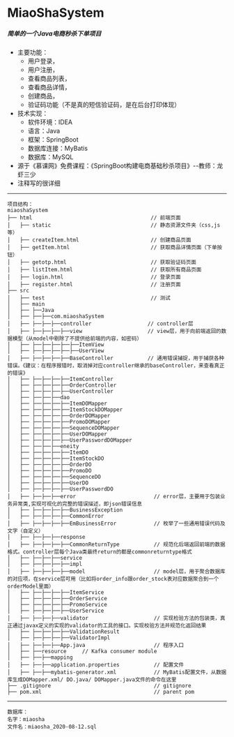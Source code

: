 # MiaoShaSystem
##### 简单的一个Java电商秒杀下单项目
- 主要功能：
	- 用户登录，
	- 用户注册，
	- 查看商品列表，
	- 查看商品详情，
	- 创建商品，
	- 验证码功能（不是真的短信验证码，是在后台打印体现）
- 技术实现：
	- 软件环境：IDEA
	- 语言：Java
	- 框架：SpringBoot
	- 数据库连接：MyBatis
	- 数据库：MySQL
- 源于《慕课网》免费课程：《SpringBoot构建电商基础秒杀项目》--教师：龙虾三少
- 注释写的很详细
***
	
	项目结构：
	miaoshaSystem
	├── html                                      // 前端页面  
	│   ├── static                                // 静态资源文件夹（css,js等）
	│   ├── createItem.html                       // 创建商品页面  
	│   ├── getItem.html                          // 获取商品详情页面（下单按钮）
	│   ├── getotp.html                           // 获取验证码页面
	│   ├── listItem.html                         // 获取所有商品页面
	│   ├── login.html                            // 登录页面
	│   ├── register.html                         // 注册页面
	├── src                                       
	│   ├── test                                  // 测试
	│   ├── main
	│   ├── ├──Java
	│   ├── ├──├──com.miaoshaSystem                
	│   ├── ├──├──├──controller                  // controller层
	│   ├── ├──├──├──├──view                     // view层，用于向前端返回的数据模型（从model中剔除了不提供给前端的内容，如密码）
	│   ├── ├──├──├──├──├──ItemView
	│   ├── ├──├──├──├──├──UserView
	│   ├── ├──├──├──├──BaseController           // 通用错误捕捉，用于捕获各种错误。《建议：在程序报错时，取消掉对应controller继承的baseController，来查看真正的错误》
	│   ├── ├──├──├──├──ItemController           
	│   ├── ├──├──├──├──OrderController          
	│   ├── ├──├──├──├──UserController            
	│   ├── ├──├──├──dao
	│   ├── ├──├──├──├──ItemDOMapper
	│   ├── ├──├──├──├──ItemStockDOMapper
	│   ├── ├──├──├──├──OrderDOMapper 
	│   ├── ├──├──├──├──PromoDOMapper
	│   ├── ├──├──├──├──SequenceDOMapper
	│   ├── ├──├──├──├──UserDOMapper
	│   ├── ├──├──├──├──UserPasswordDOMapper
	│   ├── ├──├──├──eneity
	│   ├── ├──├──├──├──ItemDO
	│   ├── ├──├──├──├──ItemStockDO
	│   ├── ├──├──├──├──OrderDO
	│   ├── ├──├──├──├──PromoDO
	│   ├── ├──├──├──├──SequenceDO
	│   ├── ├──├──├──├──UserDO
	│   ├── ├──├──├──├──UserPasswordDO
	│   ├── ├──├──├──error                         // error层，主要用于包装业务异常类,实现可视化的完整的错误描述，即json错误信息
	│   ├── ├──├──├──├──BusinessException
	│   ├── ├──├──├──├──CommonError
	│   ├── ├──├──├──├──EmBusinessError            // 枚举了一些通用错误代码及文字（自定义）
	│   ├── ├──├──├──response
	│   ├── ├──├──├──├──CommonReturnType           // 规范化后端返回前端的数据格式。controller层每个Java类最终return的都是commonreturntype格式
	│   ├── ├──├──├──service
	│   ├── ├──├──├──├──impl
	│   ├── ├──├──├──├──model                      // model层，用于聚合数据库的对应项，在service层可用（比如将order_info跟order_stock表对应数据聚合到一个orderModel里面）
	│   ├── ├──├──├──├──ItemService
	│   ├── ├──├──├──├──OrderService
	│   ├── ├──├──├──├──PromoService
	│   ├── ├──├──├──├──UserService
	│   ├── ├──├──├──validator                     // 实现检验方法的包装类，真正通过javax定义的实现的validator的工具的接口。实现校验方法并规范化返回结果
	│   ├── ├──├──├──├──ValidationResult
	│   ├── ├──├──├──├──ValidatorImpl
	│   ├── ├──├──├──App.java                      // 程序入口
	│   ├── ├──resource     // Kafka consumer module
	│   ├── ├──├──mapping
	│   ├── ├──├──application.properties           // 配置文件
	│   ├── ├──├──mybatis-generator.xml            // MyBatis配置文件，从数据库生成DOMapper.xml/ DO.java/ DOMapper.java文件的命令在这里
	├── .gitignore                                 // gitignore 
	├── pom.xml                                    // parent pom
***

	数据库：
	名字：miaosha
	文件名：miaosha_2020-08-12.sql
